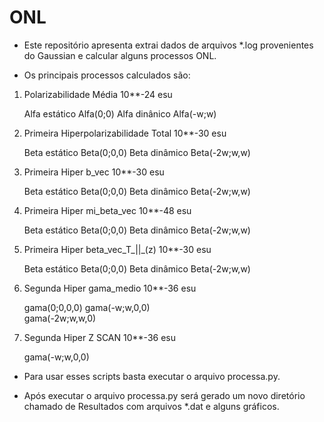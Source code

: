# ONL 

- Este repositório apresenta extrai dados de arquivos *.log provenientes do Gaussian 
e calcular alguns processos ONL.

- Os principais processos calculados são:

 1) Polarizabilidade Média <alfa> 10**-24 esu

     Alfa estático Alfa(0;0)
     Alfa dinânico Alfa(-w;w) 

 2) Primeira Hiperpolarizabilidade Total 10**-30 esu

     Beta estático Beta(0;0,0)
     Beta dinâmico Beta(-2w;w,w)

 3) Primeira Hiper  b_vec 10**-30 esu

     Beta estático Beta(0;0,0)
     Beta dinâmico Beta(-2w;w,w)
   
 4) Primeira Hiper  mi_beta_vec 10**-48 esu

     Beta estático Beta(0;0,0)
     Beta dinâmico Beta(-2w;w,w)

 5) Primeira Hiper  beta_vec_T_||_(z) 10**-30 esu

     Beta estático Beta(0;0,0)
     Beta dinâmico Beta(-2w;w,w)
  
 6) Segunda Hiper  gama_medio 10**-36 esu

     gama(0;0,0,0)
     gama(-w;w,0,0)  
     gama(-2w;w,w,0)

 7) Segunda Hiper  Z SCAN 10**-36 esu

     gama(-w;w,0,0) 

- Para usar esses scripts basta executar o arquivo processa.py.

- Após executar o arquivo processa.py será gerado um novo diretório chamado de Resultados com arquivos *.dat e alguns gráficos. 
